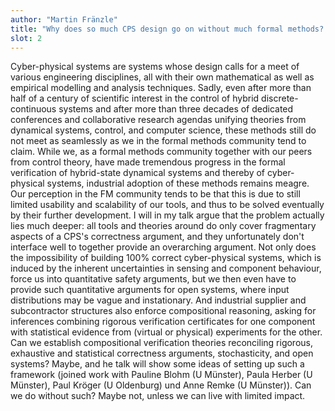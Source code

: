 ```yaml
---
author: "Martin Fränzle"
title: "Why does so much CPS design go on without much formal methods? A plea for developing verification theories bridging exhaustive and statistical correctness arguments, stochasticity, and open systems"
slot: 2
---
```


Cyber-physical systems are systems whose design calls for a meet of various engineering disciplines, all with their own mathematical as well as empirical modelling and analysis techniques. Sadly, even after more than half of a century of scientific interest in the control of hybrid discrete-continuous systems and after more than three decades of dedicated conferences and collaborative research agendas unifying theories from dynamical systems, control, and computer science, these methods still do not meet as seamlessly as we in the formal methods community tend to claim. While we, as a formal methods community together with our peers from control theory, have made tremendous progress in the formal verification of hybrid-state dynamical systems and thereby of cyber-physical systems, industrial adoption of these methods remains meagre.  Our perception in the FM community tends to be that this is due to still limited usability and scalability of our tools, and thus to be solved eventually by their further development. I will in my talk argue that the problem actually lies much deeper: all tools and theories around do only cover fragmentary aspects of a CPS's correctness argument, and they unfortunately don't interface well to together provide an overarching  argument. Not only does the impossibility of building 100% correct cyber-physical systems, which is induced by the inherent uncertainties in sensing and component behaviour, force us into quantitative safety arguments, but we then even have to provide such quantitative arguments for open systems, where input distributions may be vague and instationary. And industrial supplier and subcontractor structures also enforce compositional reasoning, asking for inferences combining rigorous verification certificates for one component with statistical evidence from (virtual or physical) experiments for the other. Can we establish compositional verification theories reconciling rigorous, exhaustive and statistical correctness arguments, stochasticity, and open systems? Maybe, and he talk will show some ideas of setting up such a framework (joined work with Pauline Blohm (U Münster), Paula Herber (U Münster), Paul Kröger (U Oldenburg) und Anne Remke (U Münster)). Can we do without such? Maybe not, unless we can live with limited impact.